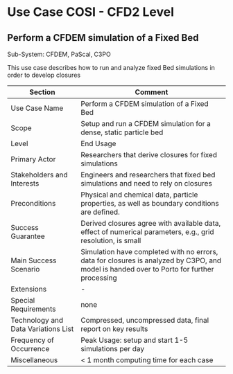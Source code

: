 Use Case COSI - CFD2 Level 
======================
Perform a CFDEM simulation of a Fixed Bed
--------------------------

Sub-System: CFDEM, PaScal, C3PO

This use case describes how to run and analyze fixed Bed simulations in order to develop closures

| Section                             | Comment                                                   |
|-------------------------------------|-----------------------------------------------------------|
| Use Case Name                       | Perform a CFDEM simulation of a Fixed Bed     |
| Scope                               | Setup and run a CFDEM simulation  for a dense, static particle bed |
| Level                               | End Usage                          |
| Primary Actor                       | Researchers that derive closures for fixed simulations    |
| Stakeholders and Interests          | Engineers and researchers that fixed bed simulations and need to rely on closures |
| Preconditions                       | Physical and chemical data, particle properties, as well as boundary conditions are defined.  |
| Success Guarantee                   | Derived closures agree with available data, effect of numerical parameters, e.g., grid resolution, is small |
| Main Success Scenario               | Simulation have completed with no errors, data for closures is analyzed by C3PO, and model is handed over to Porto for further processing  |
| Extensions                          | -  |
| Special Requirements                | none |
| Technology and Data Variations List | Compressed, uncompressed data, final report on key results |
| Frequency of Occurrence             | Peak Usage: setup and start 1-5 simulations per day     |
| Miscellaneous  	                    | < 1 month computing time for each case  |
